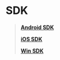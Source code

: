 # SDK

> [**Android SDK**](/androidSDK/index.md)
>
> [**iOS SDK**](/iosSDK/index.md)
>
> [**Win SDK**](/winSDK/index.md)







